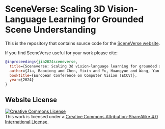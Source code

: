 # SceneVerse: Scaling 3D Vision-Language Learning for Grounded Scene Understanding

This is the repository that contains source code for the [SceneVerse website](https://scene-verse.github.io/).

If you find SceneVerse useful for your work please cite:
```bibtex
@inproceedings{jia2024sceneverse,
  title={Sceneverse: Scaling 3d vision-language learning for grounded scene understanding},
  author={Jia, Baoxiong and Chen, Yixin and Yu, Huangyue and Wang, Yan and Niu, Xuesong and Liu, Tengyu and Li, Qing and Huang, Siyuan},
  booktitle={European Conference on Computer Vision (ECCV)},
  year={2024}
}
```

## Website License
<a rel="license" href="http://creativecommons.org/licenses/by-sa/4.0/"><img alt="Creative Commons License" style="border-width:0" src="https://i.creativecommons.org/l/by-sa/4.0/88x31.png" /></a><br />This work is licensed under a <a rel="license" href="http://creativecommons.org/licenses/by-sa/4.0/">Creative Commons Attribution-ShareAlike 4.0 International License</a>.